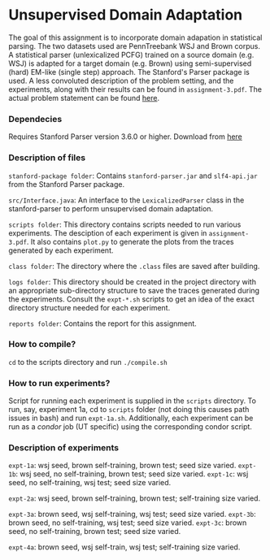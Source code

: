 Unsupervised Domain Adaptation
=============

The goal of this assignment is to incorporate domain adapation in statistical parsing. The two datasets used are PennTreebank WSJ and Brown corpus. A statistical parser (unlexicalized PCFG) trained on a source domain (e.g. WSJ) is adapted for a target domain (e.g. Brown) using semi-supervised (hard) EM-like (single step) approach. The Stanford's Parser package is used. A less convoluted description of the problem setting, and the experiments, along with their results can be found in ``assignment-3.pdf``. The actual problem statement can be found [here](https://www.cs.utexas.edu/~mooney/cs388/hw3.html).

### Dependecies
Requires Stanford Parser version 3.6.0 or higher. Download from [here](http://nlp.stanford.edu/software/lex-parser.shtml#Download)

### Description of files
``stanford-package folder``: Contains ``stanford-parser.jar`` and ``slf4-api.jar`` from the Stanford Parser package.

``src/Interface.java``: An interface to the ``LexicalizedParser`` class in the stanford-parser to perform unsupervised domain adaptation.

``scripts folder``: This directory contains scripts needed to run various experiments. The desciption of each experiment is given in ``assignment-3.pdf``. It also contains ``plot.py`` to generate the plots from the traces generated by each experiment.

``class folder``: The directory where the ``.class`` files are saved after building.

``logs folder``: This directory should be created in the project directory with an appropriate sub-directory structure to save the traces generated during the experiments. Consult the ``expt-*.sh`` scripts to get an idea of the exact directory structure needed for each experiment.

``reports folder``: Contains the report for this assignment.

### How to compile?
``cd`` to the scripts directory and run ``./compile.sh``

### How to run experiments?
Script for running each experiment is supplied in the ``scripts`` directory. To run, say, experiment 1a, cd to ``scripts`` folder (not doing this causes path issues in bash) and run ``expt-1a.sh``. Additionally, each experiment can be run as a *condor* job (UT specific) using the corresponding condor script.

### Description of experiments
``expt-1a``: wsj seed, brown self-training, brown test; seed size varied.
``expt-1b``: wsj seed, no self-training, brown test; seed size varied.
``expt-1c``: wsj seed, no self-training, wsj test; seed size varied.

``expt-2a``: wsj seed, brown self-training, brown test; self-training size varied.

``expt-3a``: brown seed, wsj self-training, wsj test; seed size varied.
``expt-3b``: brown seed, no self-training, wsj test; seed size varied.
``expt-3c``: brown seed, no self-training, brown test; seed size varied.

``expt-4a``: brown seed, wsj self-train, wsj test; self-training size varied.